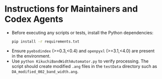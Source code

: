 # Instructions for Maintainers and Codex Agents

- Before executing any scripts or tests, install the Python dependencies:
  ```bash
  pip install -r requirements.txt
  ```
- Ensure `pyebsdindex` (>=0.3,<0.4) and `openpyxl` (>=3.1,<4.0) are present in
  the environment.
- Use `python KikuchiBandWidthAutomator.py` to verify processing. The script
  should create modified `.ang` files in the `testData` directory such as
  `DA_modified_002_band_width.ang`.
